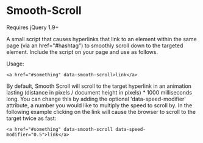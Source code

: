 # Smooth-Scroll

Requires jQuery 1.9+

A small script that causes hyperlinks that link to an element within the same page (via an href="#hashtag") to smoothly scroll down to the targeted element. Include the script on your page and use as follows.

Usage:

    <a href="#something" data-smooth-scroll>link</a>

By default, Smooth Scroll will scroll to the target hyperlink in an animation lasting (distance in pixels / document height in pixels) * 1000 milliseconds long. You can change this by adding the optional 'data-speed-modifier' attribute, a number you would like to multiply the speed to scroll by. In the following example clicking on the link will cause the browser to scroll to the target twice as fast:

    <a href="#something" data-smooth-scroll data-speed-modifier="0.5">link</a>